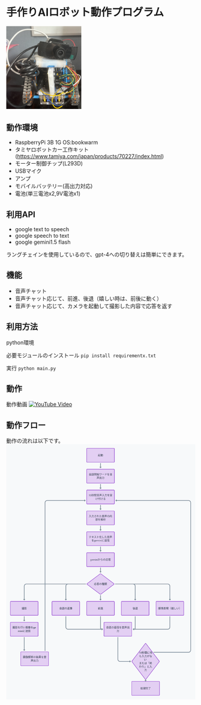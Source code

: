 # 手作りAIロボット動作プログラム
<img src="https://github.com/saotomryo/Handmade_AI_Robot/blob/main/img/robot.jpg?raw=true" alt="Example Image" width="200"/>

## 動作環境
- RaspberryPi 3B 1G OS:bookwarm
- タミヤロボットカー工作キット(https://www.tamiya.com/japan/products/70227/index.html)
- モーター制御チップ(L293D)
- USBマイク
- アンプ
- モバイルバッテリー(高出力対応)
- 電池(単三電池x2,9V電池x1)

## 利用API
- google text to speech
- google speech to text
- google gemini1.5 flash

ラングチェインを使用しているので、gpt-4への切り替えは簡単にできます。

## 機能
- 音声チャット
- 音声チャット応じて、前進、後退（嬉しい時は、前後に動く）
- 音声チャット応じて、カメラを起動して撮影した内容で応答を返す

## 利用方法
python環境

必要モジュールのインストール
`pip install requirementx.txt`

実行
`python main.py`


## 動作

動作動画
[![YouTube Video](https://img.youtube.com/vi/QlmK5ykN0EI/0.jpg)](https://www.youtube.com/watch?v=QlmK5ykN0EI)


## 動作フロー
動作の流れは以下です。
![動作フロー](./img/flow.png)


